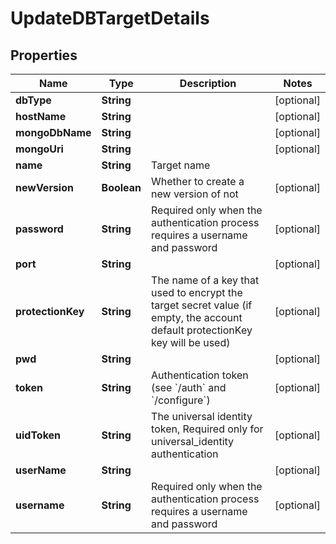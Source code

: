 

# UpdateDBTargetDetails

## Properties

Name | Type | Description | Notes
------------ | ------------- | ------------- | -------------
**dbType** | **String** |  |  [optional]
**hostName** | **String** |  |  [optional]
**mongoDbName** | **String** |  |  [optional]
**mongoUri** | **String** |  |  [optional]
**name** | **String** | Target name | 
**newVersion** | **Boolean** | Whether to create a new version of not |  [optional]
**password** | **String** | Required only when the authentication process requires a username and password |  [optional]
**port** | **String** |  |  [optional]
**protectionKey** | **String** | The name of a key that used to encrypt the target secret value (if empty, the account default protectionKey key will be used) |  [optional]
**pwd** | **String** |  |  [optional]
**token** | **String** | Authentication token (see &#x60;/auth&#x60; and &#x60;/configure&#x60;) |  [optional]
**uidToken** | **String** | The universal identity token, Required only for universal_identity authentication |  [optional]
**userName** | **String** |  |  [optional]
**username** | **String** | Required only when the authentication process requires a username and password |  [optional]



